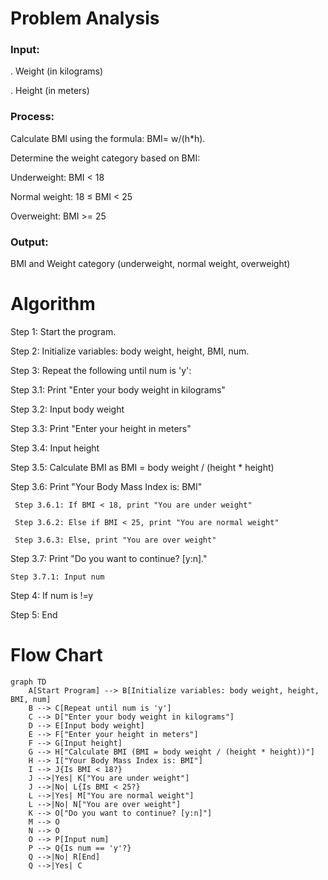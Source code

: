 # Problem Analysis

 ### Input:
 . Weight (in kilograms)

. Height (in meters)

### Process:
Calculate BMI using the formula: BMI= w/(h*h).

Determine the weight category based on BMI:

Underweight: BMI < 18

Normal weight: 18 ≤ BMI < 25

Overweight: BMI >= 25

### Output:
BMI and Weight category (underweight, normal weight, overweight)

# Algorithm

Step 1: Start the program.

Step 2: Initialize variables: body weight, height, BMI, num.

Step 3: Repeat the following until num is 'y':

   Step 3.1: Print "Enter your body weight in kilograms"
 
   Step 3.2: Input body weight

   Step 3.3: Print "Enter your height in meters"

   Step 3.4: Input height

   Step 3.5: Calculate BMI as BMI = body weight / (height * height)

   Step 3.6: Print "Your Body Mass Index is: BMI"

     Step 3.6.1: If BMI < 18, print "You are under weight"

     Step 3.6.2: Else if BMI < 25, print "You are normal weight"

     Step 3.6.3: Else, print "You are over weight"

Step 3.7: Print "Do you want to continue? [y:n]."

    Step 3.7.1: Input num

Step 4: If num is !=y

Step 5: End

# Flow Chart
``` mermaid
graph TD
    A[Start Program] --> B[Initialize variables: body weight, height, BMI, num]
    B --> C[Repeat until num is 'y']
    C --> D["Enter your body weight in kilograms"]
    D --> E[Input body weight]
    E --> F["Enter your height in meters"]
    F --> G[Input height]
    G --> H["Calculate BMI (BMI = body weight / (height * height))"]
    H --> I["Your Body Mass Index is: BMI"]
    I --> J{Is BMI < 18?}
    J -->|Yes| K["You are under weight"]
    J -->|No| L{Is BMI < 25?}
    L -->|Yes| M["You are normal weight"]
    L -->|No| N["You are over weight"]
    K --> O["Do you want to continue? [y:n]"]
    M --> O
    N --> O
    O --> P[Input num]
    P --> Q{Is num == 'y'?}
    Q -->|No| R[End]
    Q -->|Yes| C



